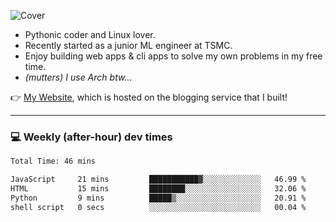 ![Cover](https://i.imgur.com/BmnIp4h.jpg)

- Pythonic coder and Linux lover.
- Recently started as a junior ML engineer at TSMC.
- Enjoy building web apps & cli apps to solve my own problems in my free time.
- _(mutters) I use Arch btw..._

👉️ [My Website](https://whoosh.blog/@hank), which is hosted on the blogging service that I built!

---

### 💻 Weekly (after-hour) dev times

<!--START_SECTION:waka-->

```txt
Total Time: 46 mins

JavaScript     21 mins         ███████████▓░░░░░░░░░░░░░   46.99 %
HTML           15 mins         ████████░░░░░░░░░░░░░░░░░   32.06 %
Python         9 mins          █████▒░░░░░░░░░░░░░░░░░░░   20.91 %
shell script   0 secs          ░░░░░░░░░░░░░░░░░░░░░░░░░   00.04 %
```

<!--END_SECTION:waka-->
